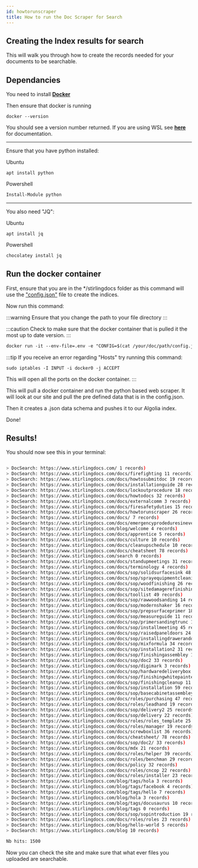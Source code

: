 ```yaml
---
id: howtorunscraper
title: How to run the Doc Scraper for Search
---
```


## Creating the Index results for search

This will walk you through how to create the records needed for your documents to be searchable.

## Dependancies

You need to install [**Docker**](https://docs.docker.com/get-docker/)

Then ensure that docker is running

```shell
docker --version
```

You should see a version number returned. If you are using WSL see [**here**](https://docs.docker.com/docker-for-windows/wsl/) for documentation.

---
Ensure that you have python installed:

Ubuntu
```shell
apt install python
```

Powershell
```powershell
Install-Module python
```
---
You also need "JQ":

Ubuntu
```shell
apt install jq
```

Powershell
```powershell
chocolatey install jq
```

## Run the docker container

First, ensure that you are in the */stirlingdocs folder as this command will use the ["config.json"](https://github.com/cameronglegg/stirlingdocs/blob/ff1b75f606a780b97702a9f5432bca528f7b6396/config.json) file to create the indices.

Now run this command:

:::warning
Ensure that you change the path to your file directory
:::

:::caution
Check to make sure that the docker container that is pulled it the most up to date version.
:::

```md
docker run -it --env-file=.env -e "CONFIG=$(cat /your/doc/path/config.json | jq -r tostring)" algolia/docsearch-scraper
```

:::tip
If you receive an error regarding "Hosts" try running this command:

```shell
sudo iptables -I INPUT -i docker0 -j ACCEPT
```

This will open all the ports on the docker container.
:::

This will pull a docker container and run the python based web scraper. It will look at our site and pull the pre defined data that is in the config.json. 

Then it creates a .json data schema and pushes it to our Algolia index.

Done!

## Results!

You should now see this in your terminal:

```bash

> DocSearch: https://www.stirlingdocs.com/ 1 records)
> DocSearch: https://www.stirlingdocs.com/docs/firefighting 11 records)
> DocSearch: https://www.stirlingdocs.com/docs/howtosubmitdoc 19 records)
> DocSearch: https://www.stirlingdocs.com/docs/installationguide 28 records)
> DocSearch: https://www.stirlingdocs.com/docs/lockoutprocedure 18 records)
> DocSearch: https://www.stirlingdocs.com/docs/howtodocs 32 records)
> DocSearch: https://www.stirlingdocs.com/docs/externalcomm 3 records)
> DocSearch: https://www.stirlingdocs.com/docs/firesafetyduties 15 records)
> DocSearch: https://www.stirlingdocs.com/docs/howtorunscraper 26 records)
> DocSearch: https://www.stirlingdocs.com/docs/ 7 records)
> DocSearch: https://www.stirlingdocs.com/docs/emergencyprodeduresineventoffire 14 records)
> DocSearch: https://www.stirlingdocs.com/blog/welcome 4 records)
> DocSearch: https://www.stirlingdocs.com/docs/apprentice 5 records)
> DocSearch: https://www.stirlingdocs.com/docs/culture 10 records)
> DocSearch: https://www.stirlingdocs.com/docs/cleanupschedule 10 records)
> DocSearch: https://www.stirlingdocs.com/docs/cheatsheet 78 records)
> DocSearch: https://www.stirlingdocs.com/search 0 records)
> DocSearch: https://www.stirlingdocs.com/docs/standupmeetings 31 records)
> DocSearch: https://www.stirlingdocs.com/docs/terminology 4 records)
> DocSearch: https://www.stirlingdocs.com/docs/sop/solidsurfacesink 48 records)
> DocSearch: https://www.stirlingdocs.com/docs/sop/sprayequipmentcleaning 12 records)
> DocSearch: https://www.stirlingdocs.com/docs/sop/woodfinishing 26 records)
> DocSearch: https://www.stirlingdocs.com/docs/sop/sitedamagerefinishing 31 records)
> DocSearch: https://www.stirlingdocs.com/docs/toollist 49 records)
> DocSearch: https://www.stirlingdocs.com/docs/sop/rawwoodsanding 14 records)
> DocSearch: https://www.stirlingdocs.com/docs/sop/modernshaker 16 records)
> DocSearch: https://www.stirlingdocs.com/docs/sop/prepsurfaceprimer 18 records)
> DocSearch: https://www.stirlingdocs.com/docs/sop/measureguide 11 records)
> DocSearch: https://www.stirlingdocs.com/docs/sop/primersandingtrunc 13 records)
> DocSearch: https://www.stirlingdocs.com/docs/sop/installmeeting 45 records)
> DocSearch: https://www.stirlingdocs.com/docs/sop/raisedpaneldoors 24 records)
> DocSearch: https://www.stirlingdocs.com/docs/sop/installingdraweranddoorfaces 32 records)
> DocSearch: https://www.stirlingdocs.com/docs/sop/mixformula 34 records)
> DocSearch: https://www.stirlingdocs.com/docs/sop/installation2 31 records)
> DocSearch: https://www.stirlingdocs.com/docs/sop/finishingassembley 10 records)
> DocSearch: https://www.stirlingdocs.com/docs/sop/doc2 33 records)
> DocSearch: https://www.stirlingdocs.com/docs/sop/digimark 3 records)
> DocSearch: https://www.stirlingdocs.com/docs/sop/hardwaredeliverybox 28 records)
> DocSearch: https://www.stirlingdocs.com/docs/sop/finishingwhitepainteddoors 26 records)
> DocSearch: https://www.stirlingdocs.com/docs/sop/finishingcleanup 11 records)
> DocSearch: https://www.stirlingdocs.com/docs/sop/installation 59 records)
> DocSearch: https://www.stirlingdocs.com/docs/sop/basecabinetassembley 56 records)
> DocSearch: https://www.stirlingdocs.com/docs/roles/purchasing 47 records)
> DocSearch: https://www.stirlingdocs.com/docs/roles/leadhand 19 records)
> DocSearch: https://www.stirlingdocs.com/docs/sop/delivery2 25 records)
> DocSearch: https://www.stirlingdocs.com/docs/sop/delivery 22 records)
> DocSearch: https://www.stirlingdocs.com/docs/roles/roles_template 25 records)
> DocSearch: https://www.stirlingdocs.com/docs/roles/manager 19 records)
> DocSearch: https://www.stirlingdocs.com/docs/screwboxlist 36 records)
> DocSearch: https://www.stirlingdocs.com/docs/cheatsheet/ 78 records)
> DocSearch: https://www.stirlingdocs.com/docs/sop/doc2/ 33 records)
> DocSearch: https://www.stirlingdocs.com/docs/mdx 21 records)
> DocSearch: https://www.stirlingdocs.com/docs/roles/helper 39 records)
> DocSearch: https://www.stirlingdocs.com/docs/roles/benchman 29 records)
> DocSearch: https://www.stirlingdocs.com/docs/policy 32 records)
> DocSearch: https://www.stirlingdocs.com/docs/roles/cncop 22 records)
> DocSearch: https://www.stirlingdocs.com/docs/roles/installer 23 records)
> DocSearch: https://www.stirlingdocs.com/blog/tags/hola 3 records)
> DocSearch: https://www.stirlingdocs.com/blog/tags/facebook 4 records)
> DocSearch: https://www.stirlingdocs.com/blog/tags/hello 7 records)
> DocSearch: https://www.stirlingdocs.com/blog/hola 3 records)
> DocSearch: https://www.stirlingdocs.com/blog/tags/docusaurus 10 records)
> DocSearch: https://www.stirlingdocs.com/blog/tags 0 records)
> DocSearch: https://www.stirlingdocs.com/docs/sop/sopintroduction 19 records)
> DocSearch: https://www.stirlingdocs.com/docs/roles/roles 23 records)
> DocSearch: https://www.stirlingdocs.com/blog/hello-world 5 records)
> DocSearch: https://www.stirlingdocs.com/blog 10 records)

Nb hits: 1500

```

Now you can check the site and make sure that what ever files you uploaded are searchable.
<!--/mnt/c/Users/user/Documents/GitRepo/stirlingdocs my actual string-->